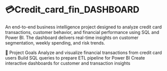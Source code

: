 # 💳Credit_card_fin_DASHBOARD
An end-to-end business intelligence project designed to analyze credit card transactions, customer behavior, and financial performance using SQL and Power BI. The dashboard delivers real-time insights on customer segmentation, weekly spending, and risk trends.

📌 Project Goals
Analyze and visualize financial transactions from credit card users
Build SQL queries to prepare ETL pipeline for Power BI
Create interactive dashboards for customer and transaction insights

